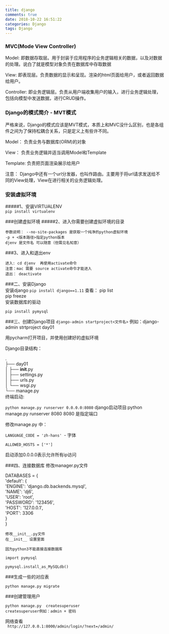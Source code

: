 ```yaml
---
title: django
comments: true
date: 2018-10-22 16:51:22
categories: Django
tags: Django
---
```

### MVC(Mode View Controller)
Model: 即数据存取层。用于封装于应用程序的业务逻辑相关的数据，以及对数据的处理。说白了就是模型对象负责在数据库中存取数据

View: 即表现层。负责数据的显示和呈现。渲染的html页面给用户，或者返回数据给用户。

Controller: 即业务逻辑层。负责从用户端收集用户的输入，进行业务逻辑处理，包括向模型中发送数据，进行CRUD操作。

### Django的模式简介 - MVT模式
严格来说，Django的模式应该是MVT模式，本质上和MVC没什么区别，也是各组件之间为了保持松耦合关系，只是定义上有些许不同。

Model： 负责业务与数据库(ORM)的对象

View： 负责业务逻辑并适当调用Model和Template

Template: 负责把页面渲染展示给用户

注意： Django中还有一个url分发器，也叫作路由。主要用于将url请求发送给不同的View处理，View在进行相关的业务逻辑处理。


### 安装虚拟环境
#####1、安装VIRTUALENV  
`pip install virtualenv`   

###创建虚拟环境
#####2、进入你需要创建虚拟环境的目录
```virtualenv --no-site-packages djenv     
参数说明： --no-site-packages 是获取一个纯净的python虚拟环境  
-p + <版本路径>指定python版本   
djenv 是文件名 可以随意（但需见名知意） 
```
###3、进入和退出env   
```
进入: cd djenv  再使用activate命令
注意：mac 需要 source activate命令才能进入  
退出： deactivate
```
###二、安装Django  
安装django
`pip install django==1.11`
查看：
pip list      
pip freeze    
安装数据库的驱动 

`pip install pymysql`

###三、创建Django项目
`django-admin startproject<文件名>`
例如：django-admin strtproject day01   

用pycharm打开项目，并使用创建好的虚拟环境

Django目录结构：

.   
├── day01   
│   ├── __init__.py  
│   ├── settings.py  
│   ├── urls.py   
│   └── wsgi.py    
└── manage.py  
终端启动:

`python manage.py runserver 0.0.0.0:8080`
django启动项目:python manage.py runserver 8080
8080 是指定端口  


修改manage.py 中：

`LANGUAGE_CODE = 'zh-hans' `- 字体

`ALLOWED_HOSTS = ['*']`

启动添加0.0.0.0表示允许所有ip访问


###四、连接数据库
修改manager.py文件

DATABASES = {  
'default': {  
'ENGINE': 'django.db.backends.mysql',  
'NAME': 'dj6',  
'USER': 'root',    
'PASSWORD': '123456',  
'HOST': '127.0.0.1',  
'PORT': 3306  
}  
} 



```  
修改__init__.py文件
在__init__ 设置里面 

因为python3不能直接连接数据库

import pymysql

pymysql.install_as_MySQLdb()
```
###生成一些的对应表

`python manage.py migrate`

###创建管理用户
```
python manage.py  createsuperuser
createsuperuser例如：admin + 密码
```


网络查看  
` http://127.0.0.1:8000/admin/login/?next=/admin/`








